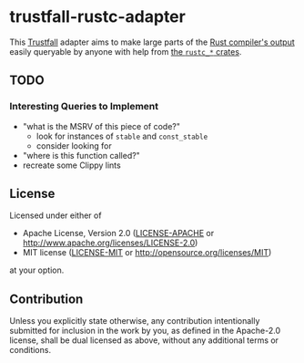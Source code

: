 # trustfall-rustc-adapter

This [Trustfall](https://github.com/obi1kenobi/trustfall/) adapter aims to make large parts of the [Rust compiler's output](https://rustc-dev-guide.rust-lang.org/overview.html) easily queryable by anyone with help from [the `rustc_*` crates](https://rustc-dev-guide.rust-lang.org/rustc-driver.html).

## TODO

### Interesting Queries to Implement

- "what is the MSRV of this piece of code?"
    - look for instances of `stable` and `const_stable`
    - consider looking for 
- "where is this function called?"
- recreate some Clippy lints

## License

Licensed under either of

 * Apache License, Version 2.0
   ([LICENSE-APACHE](LICENSE-APACHE) or http://www.apache.org/licenses/LICENSE-2.0)
 * MIT license
   ([LICENSE-MIT](LICENSE-MIT) or http://opensource.org/licenses/MIT)

at your option.

## Contribution

Unless you explicitly state otherwise, any contribution intentionally submitted
for inclusion in the work by you, as defined in the Apache-2.0 license, shall be
dual licensed as above, without any additional terms or conditions.
